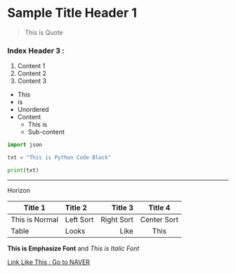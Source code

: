 # Sample Title Header 1
> This is Quote

### Index Header 3 :

1. Content 1
2. Content 2
4. Content 3

- This
- is
- Unordered
- Content
  - This is
  - Sub-content

```python
import json

txt = "This is Python Code Block"

print(txt)
```

----------------------------

Horizon

|Title 1|Title 2|Title 3| Title 4|
|-------|:-----|------:|:-------:|
|This is Normal|Left Sort|Right Sort|Center Sort|
|Table|Looks|Like|This|

**This is Emphasize Font** and *This is Italic Font*

[Link Like This : Go to NAVER](http://naver.com)
